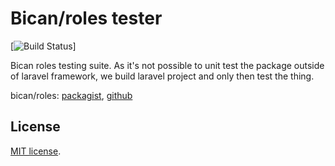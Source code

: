 # Bican/roles tester

[![Build Status](https://travis-ci.org/Asvae/bican-roles-test)]

Bican roles testing suite. As it's not possible to unit test the package
outside of laravel framework, we build laravel project and only then
test the thing.

bican/roles: [packagist](https://packagist.org/packages/bican/roles),
[github](https://github.com/romanbican/roles)

## License

[MIT license](http://opensource.org/licenses/MIT).
